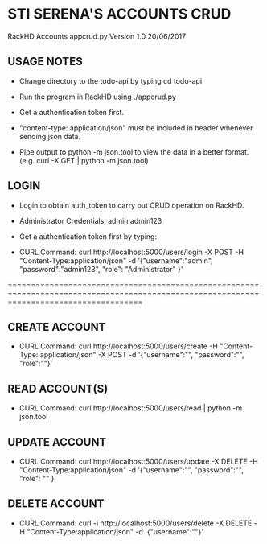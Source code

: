 # STI SERENA'S ACCOUNTS CRUD 

RackHD Accounts appcrud.py Version 1.0 20/06/2017

USAGE NOTES
------------

- Change directory to the todo-api by typing cd todo-api

- Run the program in RackHD using ./appcrud.py

- Get a authentication token first.

- "content-type: application/json" must be included in header whenever sending json data.

- Pipe output to python -m json.tool to view the data in a better format.(e.g. curl -X GET | python -m json.tool)


LOGIN
------

- Login to obtain auth_token to carry out CRUD operation on RackHD.

- Administrator Credentials: 
admin:admin123

- Get a authentication token first by typing:

- CURL Command: 
curl http://localhost:5000/users/login -X POST -H "Content-Type:application/json" -d '{"username":"admin", "password":"admin123", "role": "Administrator" }'


=========================================================================================================================================

CREATE ACCOUNT
--------------

- CURL Command: 
curl http://localhost:5000/users/create -H "Content-Type: application/json" -X POST -d '{"username":"<username>", "password":"<password>", "role":"<role>"}'


READ ACCOUNT(S)
---------------

- CURL Command: 
curl http://localhost:5000/users/read | python -m json.tool


UPDATE ACCOUNT
--------------

- CURL Command:
curl http://localhost:5000/users/update -X DELETE -H "Content-Type:application/json" -d '{"username":"<username>", "password":"<password>", "role": "<role>" }'


DELETE ACCOUNT
--------------

- CURL Command:
curl -i http://localhost:5000/users/delete -X DELETE -H "Content-Type:application/json" -d '{"username":"<username>"}'
